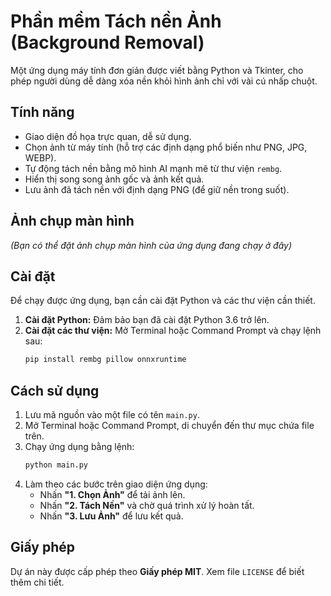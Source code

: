 # Phần mềm Tách nền Ảnh (Background Removal)

Một ứng dụng máy tính đơn giản được viết bằng Python và Tkinter, cho phép người dùng dễ dàng xóa nền khỏi hình ảnh chỉ với vài cú nhấp chuột.

## Tính năng

- Giao diện đồ họa trực quan, dễ sử dụng.
- Chọn ảnh từ máy tính (hỗ trợ các định dạng phổ biến như PNG, JPG, WEBP).
- Tự động tách nền bằng mô hình AI mạnh mẽ từ thư viện `rembg`.
- Hiển thị song song ảnh gốc và ảnh kết quả.
- Lưu ảnh đã tách nền với định dạng PNG (để giữ nền trong suốt).

## Ảnh chụp màn hình

*(Bạn có thể đặt ảnh chụp màn hình của ứng dụng đang chạy ở đây)*

## Cài đặt

Để chạy được ứng dụng, bạn cần cài đặt Python và các thư viện cần thiết.

1.  **Cài đặt Python:** Đảm bảo bạn đã cài đặt Python 3.6 trở lên.
2.  **Cài đặt các thư viện:** Mở Terminal hoặc Command Prompt và chạy lệnh sau:
    ```bash
    pip install rembg pillow onnxruntime
    ```

## Cách sử dụng

1.  Lưu mã nguồn vào một file có tên `main.py`.
2.  Mở Terminal hoặc Command Prompt, di chuyển đến thư mục chứa file trên.
3.  Chạy ứng dụng bằng lệnh:
    ```bash
    python main.py
    ```
4.  Làm theo các bước trên giao diện ứng dụng:
    - Nhấn **"1. Chọn Ảnh"** để tải ảnh lên.
    - Nhấn **"2. Tách Nền"** và chờ quá trình xử lý hoàn tất.
    - Nhấn **"3. Lưu Ảnh"** để lưu kết quả.

## Giấy phép

Dự án này được cấp phép theo **Giấy phép MIT**. Xem file `LICENSE` để biết thêm chi tiết.
